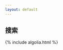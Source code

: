 ```yaml
---
layout: default
---
```

## 搜索
<div id="search-searchbar"></div>

<div class="post-list" id="search-hits">
</div>
{% include algolia.html %}